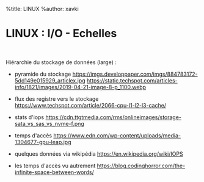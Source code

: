 %title: LINUX
%author: xavki


# LINUX : I/O - Echelles


<br>

Hiérarchie du stockage de données (large) :

* pyramide du stockage
https://imgs.developpaper.com/imgs/884783172-5dd149e015929_articlex.jpg
https://static.techspot.com/articles-info/1821/images/2019-04-21-image-8-p_1100.webp

* flux des registre vers le stockage
https://www.techspot.com/article/2066-cpu-l1-l2-l3-cache/

* stats d'iops
https://cdn.ttgtmedia.com/rms/onlineimages/storage-sata_vs_sas_vs_nvme-f.png

* temps d'accès
https://www.edn.com/wp-content/uploads/media-1304677-gpu-leap.jpg

* quelques données via wikipédia
https://en.wikipedia.org/wiki/IOPS

* les temps d'accès vu autrement
https://blog.codinghorror.com/the-infinite-space-between-words/


